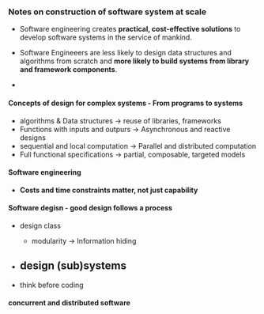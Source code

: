 ### Notes on construction of software system at scale 
  - Software engineering creates **practical, cost-effective solutions** to develop software systems in the service of mankind.  

  - Software Engineeers are less likely to design data structures and algorithms from scratch and **more likely to build systems from library and framework components**.  

  -  

#### Concepts of design for complex systems - From programs to systems
  - algorithms & Data structures -> reuse of libraries, frameworks 
  - Functions with inputs and outpurs -> Asynchronous and reactive designs 
  - sequential and local computation -> Parallel and distributed computation 
  - Full functional specifications -> partial, composable, targeted models 

#### Software engineering 
  - **Costs and time constraints matter, not just capability**  
  
#### Software degisn - good design follows a process
  * design class
    - modularity -> Information hiding

  * design (sub)systems
    - 
  
  * think before coding 

#### concurrent and distributed software 

